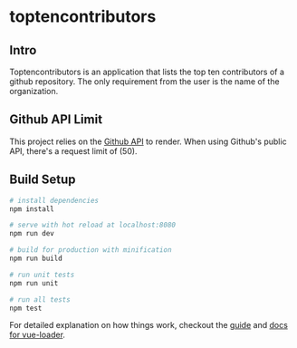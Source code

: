 # toptencontributors

## Intro

Toptencontributors is an application that lists the top ten contributors of a github repository. The only requirement from the user is the name of the organization.

## Github API Limit

This project relies on the [Github API](https://developer.github.com/v3/) to render. When using Github's public API, there's a request limit of (50).

## Build Setup

``` bash
# install dependencies
npm install

# serve with hot reload at localhost:8080
npm run dev

# build for production with minification
npm run build

# run unit tests
npm run unit

# run all tests
npm test
```

For detailed explanation on how things work, checkout the [guide](http://vuejs-templates.github.io/webpack/) and [docs for vue-loader](http://vuejs.github.io/vue-loader).

